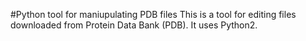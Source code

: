 #Python tool for maniupulating PDB files
This is a tool for editing files downloaded from Protein Data Bank (PDB). It uses Python2.
